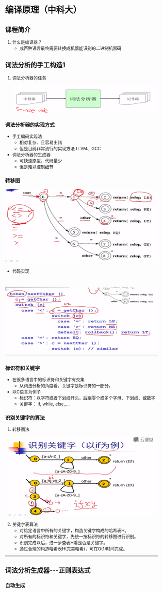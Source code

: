 # 编译原理（中科大）

## 课程简介

1. 什么是编译器？
   - 成百种语言最终需要转换成机器能识别的二进制机器码

## 词法分析的手工构造1

1. 词法分析器的任务

   ![image-20230331200315557](images/image-20230331200315557.png)

### 词法分析器的实现方式

- 手工编码实现法
  - 相对复杂、且容易出错
  - 但是目前非常流行的实现方法 LLVM、GCC
- 词法分析器的生成器
  - 可快速原型，代码量少
  - 但是难以控制细节



### 转移图

![image-20230331201550265](images/image-20230331201550265.png)

- 代码实现

  ​		

![image-20230331201733605](images/image-20230331201733605.png)





### 标识符和关键字

- 在很多语言中的标识符和关键字有交集
  - 从词法分析的角度看，关键字是标识符的一部分。
- 以C语言为例子
  - 标识符：以字符或者下划线开头，后跟零个或多个字母、下划线、或数字
  - 关键字： if, while, else,....



### 识别关键字的算法

1. 转移图法

![image-20230331203100212](images/image-20230331203100212.png)



2. 关键字表算法
   - 对给定语言中所有的关键字，构造关键字构成的哈希表H。
   - 对所有的标识符和关键字，先统一按标识符的转移图进行识别。
   - 识别完成以后，进一步查表H看是否是关键字。
   - 通过合理的构造哈希表H(完美哈希)，可在O(1)时间完成。



---

## 词法分析生成器---正则表达式

### 自动生成

